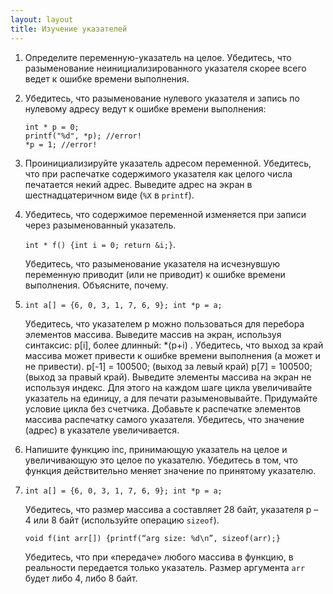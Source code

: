 ```yaml
---
layout: layout
title: Изучение указателей
---
```


1.  Определите переменную-указатель на целое. Убедитесь, что разыменование неинициализированного указателя скорее всего ведет к ошибке времени выполнения.

2.  Убедитесь, что разыменование нулевого указателя и запись по нулевому адресу ведут к ошибке времени выполнения:

        int * p = 0;
        printf("%d", *p); //error!
        *p = 1; //error!

3. Проинициализируйте указатель адресом переменной. Убедитесь, что при распечатке содержимого указателя как целого числа печатается некий адрес. Выведите адрес на экран в шестнадцатеричном виде (`%X` в `printf`).

4. Убедитесь, что содержимое переменной изменяется при записи через разыменованный указатель. 

   `int * f() {int i = 0; return &i;}`. 

   Убедитесь, что разыменование указателя на исчезнувшую переменную приводит (или не приводит) к ошибке времени выполнения. Объясните, почему.

6. `int a[] = {6, 0, 3, 1, 7, 6, 9}; int *p = a;` 

   Убедитесь, что указателем p можно пользоваться для перебора элементов массива. Выведите массив на экран, используя синтаксис: p[i], более длинный: *(p+i) .
   Убедитесь, что выход за край массива может привести к ошибке времени выполнения (а может и не привести). p[-1] = 100500; (выход за левый край) p[7] = 100500; (выход за правый край). 
   Выведите элементы массива на экран не используя индекс. Для этого на каждом шаге цикла увеличивайте указатель на единицу, а для печати разыменовывайте. Придумайте условие цикла без счетчика. Добавьте к распечатке элементов массива распечатку самого указателя. Убедитесь, что значение (адрес) в указателе увеличивается.

7. Напишите функцию inc, принимающую указатель на целое и увеличивающую это целое по указателю. Убедитесь в том, что функция действительно меняет значение по принятому указателю.

8. `int a[] = {6, 0, 3, 1, 7, 6, 9}; int *p = a;`

   Убедитесь, что размер массива a составляет 28 байт, указателя p – 4 или 8 байт (используйте операцию `sizeof`).

   `void f(int arr[]) {printf(“arg size: %d\n”, sizeof(arr);}`

   Убедитесь, что при «передаче» любого массива в функцию, в реальности передается только указатель. Размер аргумента `arr` будет либо 4, либо 8 байт.

